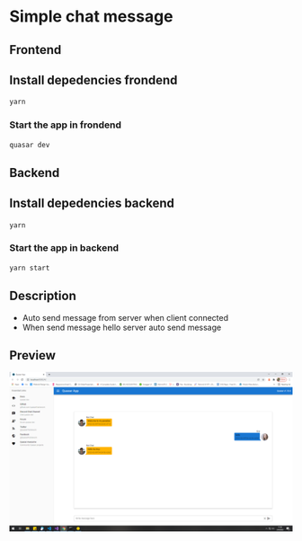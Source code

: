 # Simple chat message

## Frontend

## Install depedencies frondend

```bash
yarn
```

### Start the app in frondend

```bash
quasar dev
```

## Backend

## Install depedencies backend

```bash
yarn
```

### Start the app in backend

```bash
yarn start
```

## Description

- Auto send message from server when client connected
- When send message hello server auto send message

## Preview

![Simple Chat Apllication](preview.png)
